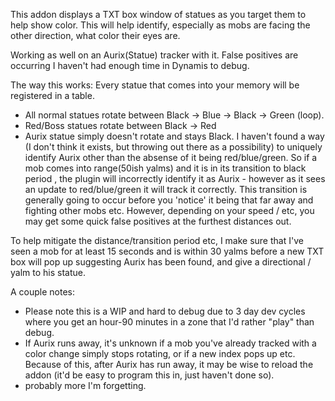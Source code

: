 This addon displays a TXT box window of statues as you target them to help show color.  This will help identify, especially as mobs are facing the other direction, what color their eyes are.

Working as well on an Aurix(Statue) tracker with it.  False positives are occurring I haven't had enough time in Dynamis to debug. 

The way this works:
Every statue that comes into your memory will be registered in a table.  
* All normal statues rotate between Black -> Blue -> Black -> Green (loop). 
* Red/Boss statues rotate between Black -> Red
* Aurix statue simply doesn't rotate and stays Black.
I haven't found a way (I don't think it exists, but throwing out there as a possibility) to uniquely identify Aurix other than the absense of it being red/blue/green.  So if a mob comes into range(50ish yalms) and it is in its transition to black period , the plugin will incorrectly identify it as Aurix - however as it sees an update to red/blue/green it will track it correctly.   This transition is generally going to occur before you 'notice' it being that far away and fighting other mobs etc.  However, depending on your speed / etc, you may get some quick false positives at the furthest distances out. 

To help mitigate the distance/transition period etc,  I make sure that I've seen a mob for at least 15 seconds and is within 30 yalms before a new TXT box will pop up suggesting Aurix has been found, and give a directional / yalm to his statue.


A couple notes:
* Please note this is a WIP and hard to debug due to 3 day dev cycles where you get an hour-90 minutes in a zone that I'd rather "play" than debug.
* If Aurix runs away, it's unknown if a mob you've already tracked with a color change simply stops rotating, or if a new index pops up etc.  Because of this, after Aurix has run away, it may be wise to reload the addon (it'd be easy to program this in, just haven't done so). 
* probably more I'm forgetting.
